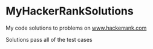 # MyHackerRankSolutions
My code solutions to problems on www.hackerrank.com

Solutions pass all of the test cases
